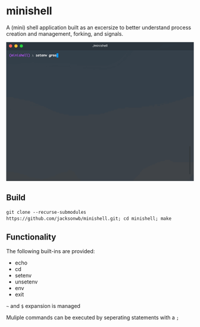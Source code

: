 # minishell
A (mini) shell application built as an excersize to better understand process creation and management, forking, and signals.

![msh](img/msh.gif)

## Build
`git clone --recurse-submodules https://github.com/jacksonwb/minishell.git; cd minishell; make`

## Functionality
The following built-ins are provided:
* echo
* cd
* setenv
* unsetenv
* env
* exit

`~` and `$` expansion is managed

Muliple commands can be executed by seperating statements with a `;`

